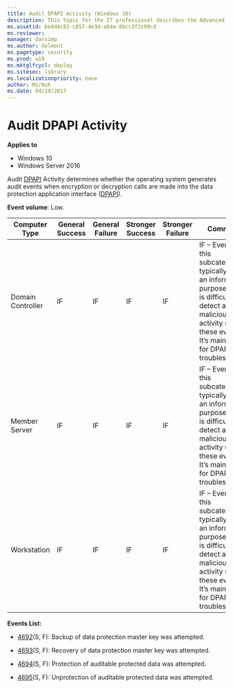 ```yaml
---
title: Audit DPAPI Activity (Windows 10)
description: This topic for the IT professional describes the Advanced Security Audit policy setting, Audit DPAPI Activity, which determines whether the operating system generates audit events when encryption or decryption calls are made into the data protection application interface (DPAPI).
ms.assetid: be4d4c83-c857-4e3d-a84e-8bcc3f2c99cd
ms.reviewer: 
manager: dansimp
ms.author: dolmont
ms.pagetype: security
ms.prod: w10
ms.mktglfcycl: deploy
ms.sitesec: library
ms.localizationpriority: none
author: Mir0sh
ms.date: 04/19/2017
---
```


# Audit DPAPI Activity

**Applies to**
-   Windows 10
-   Windows Server 2016


Audit [DPAPI](https://msdn.microsoft.com/library/ms995355.aspx) Activity determines whether the operating system generates audit events when encryption or decryption calls are made into the data protection application interface ([DPAPI](https://msdn.microsoft.com/library/ms995355.aspx)).

**Event volume**: Low.

| Computer Type     | General Success | General Failure | Stronger Success | Stronger Failure | Comments                                                                                                                                                                                     |
|-------------------|-----------------|-----------------|------------------|------------------|----------------------------------------------------------------------------------------------------------------------------------------------------------------------------------------------|
| Domain Controller | IF              | IF              | IF               | IF               | IF – Events in this subcategory typically have an informational purpose and it is difficult to detect any malicious activity using these events. It’s mainly used for DPAPI troubleshooting. |
| Member Server     | IF              | IF              | IF               | IF               | IF – Events in this subcategory typically have an informational purpose and it is difficult to detect any malicious activity using these events. It’s mainly used for DPAPI troubleshooting. |
| Workstation       | IF              | IF              | IF               | IF               | IF – Events in this subcategory typically have an informational purpose and it is difficult to detect any malicious activity using these events. It’s mainly used for DPAPI troubleshooting. |

**Events List:**

-   [4692](event-4692.md)(S, F): Backup of data protection master key was attempted.

-   [4693](event-4693.md)(S, F): Recovery of data protection master key was attempted.

-   [4694](event-4694.md)(S, F): Protection of auditable protected data was attempted.

-   [4695](event-4695.md)(S, F): Unprotection of auditable protected data was attempted.

